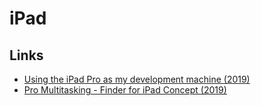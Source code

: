 # iPad

## Links

- [Using the iPad Pro as my development machine (2019)](https://arslan.io/2019/01/07/using-the-ipad-pro-as-my-development-machine/)
- [Pro Multitasking - Finder for iPad Concept (2019)](https://dribbble.com/shots/6267421-Pro-Multitasking-Finder-for-iPad-Concept)
